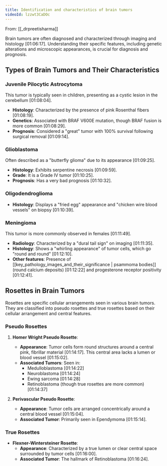 ```yaml
---
title: Identification and characteristics of brain tumors
videoId: lzzwt3CaDOc
---
```


From: [[_drpreetisharma]] <br/> 

Brain tumors are often diagnosed and characterized through imaging and histology <a class="yt-timestamp" data-t="01:06:17">[01:06:17]</a>. Understanding their specific features, including genetic alterations and microscopic appearances, is crucial for diagnosis and prognosis.

## Types of Brain Tumors and Their Characteristics

### Juvenile Pilocytic Astrocytoma
This tumor is typically seen in children, presenting as a cystic lesion in the cerebellum <a class="yt-timestamp" data-t="01:08:04">[01:08:04]</a>.
*   **Histology**: Characterized by the presence of pink Rosenthal fibers <a class="yt-timestamp" data-t="01:08:19">[01:08:19]</a>.
*   **Genetics**: Associated with BRAF V600E mutation, though BRAF fusion is more common <a class="yt-timestamp" data-t="01:08:29">[01:08:29]</a>.
*   **Prognosis**: Considered a "great" tumor with 100% survival following surgical removal <a class="yt-timestamp" data-t="01:09:14">[01:09:14]</a>.

### Glioblastoma
Often described as a "butterfly glioma" due to its appearance <a class="yt-timestamp" data-t="01:09:25">[01:09:25]</a>.
*   **Histology**: Exhibits serpentine necrosis <a class="yt-timestamp" data-t="01:09:59">[01:09:59]</a>.
*   **Grade**: It is a Grade IV tumor <a class="yt-timestamp" data-t="01:10:25">[01:10:25]</a>.
*   **Prognosis**: Has a very bad prognosis <a class="yt-timestamp" data-t="01:10:32">[01:10:32]</a>.

### Oligodendroglioma
*   **Histology**: Displays a "fried egg" appearance and "chicken wire blood vessels" on biopsy <a class="yt-timestamp" data-t="01:10:39">[01:10:39]</a>.

### Meningioma
This tumor is more commonly observed in females <a class="yt-timestamp" data-t="01:11:49">[01:11:49]</a>.
*   **Radiology**: Characterized by a "dural tail sign" on imaging <a class="yt-timestamp" data-t="01:11:35">[01:11:35]</a>.
*   **Histology**: Shows a "whirling appearance" of tumor cells, which go "round and round" <a class="yt-timestamp" data-t="01:12:10">[01:12:10]</a>.
*   **Other features**: Presence of [[key_pathology_images_and_their_significance | psammoma bodies]] (round calcium deposits) <a class="yt-timestamp" data-t="01:12:22">[01:12:22]</a> and progesterone receptor positivity <a class="yt-timestamp" data-t="01:12:41">[01:12:41]</a>.

## Rosettes in Brain Tumors
Rosettes are specific cellular arrangements seen in various brain tumors. They are classified into pseudo rosettes and true rosettes based on their cellular arrangement and central features.

### Pseudo Rosettes
1.  **Homer Wright Pseudo Rosette**:
    *   **Appearance**: Tumor cells form round structures around a central pink, fibrillar material <a class="yt-timestamp" data-t="01:14:17">[01:14:17]</a>. This central area lacks a lumen or blood vessel <a class="yt-timestamp" data-t="01:15:02">[01:15:02]</a>.
    *   **Associated Tumors**: Seen in:
        *   Medulloblastoma <a class="yt-timestamp" data-t="01:14:22">[01:14:22]</a>
        *   Neuroblastoma <a class="yt-timestamp" data-t="01:14:24">[01:14:24]</a>
        *   Ewing sarcoma <a class="yt-timestamp" data-t="01:14:28">[01:14:28]</a>
        *   Retinoblastoma (though true rosettes are more common) <a class="yt-timestamp" data-t="01:14:37">[01:14:37]</a>

2.  **Perivascular Pseudo Rosette**:
    *   **Appearance**: Tumor cells are arranged concentrically around a central blood vessel <a class="yt-timestamp" data-t="01:15:04">[01:15:04]</a>.
    *   **Associated Tumor**: Primarily seen in Ependymoma <a class="yt-timestamp" data-t="01:15:14">[01:15:14]</a>.

### True Rosettes
*   **Flexner-Wintersteiner Rosette**:
    *   **Appearance**: Characterized by a true lumen or clear central space surrounded by tumor cells <a class="yt-timestamp" data-t="01:16:00">[01:16:00]</a>.
    *   **Associated Tumor**: The hallmark of Retinoblastoma <a class="yt-timestamp" data-t="01:16:24">[01:16:24]</a>.